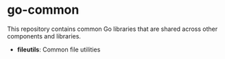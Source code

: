 # go-common

This repository contains common Go libraries that are shared across other components and libraries.

* **fileutils**: Common file utilities
